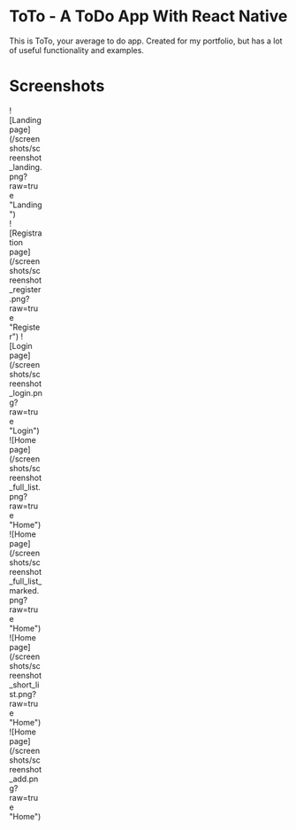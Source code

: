 # ToTo - A ToDo App With React Native
This is ToTo, your average to do app. Created for my portfolio, but has a lot of useful functionality and examples.

# Screenshots
<div style="width:60px ; height:60px">
![Landing page](/screenshots/screenshot_landing.png?raw=true "Landing")
<div>
![Registration page](/screenshots/screenshot_register.png?raw=true "Register")
![Login page](/screenshots/screenshot_login.png?raw=true "Login")
![Home page](/screenshots/screenshot_full_list.png?raw=true "Home")
![Home page](/screenshots/screenshot_full_list_marked.png?raw=true "Home")
![Home page](/screenshots/screenshot_short_list.png?raw=true "Home")
![Home page](/screenshots/screenshot_add.png?raw=true "Home")
